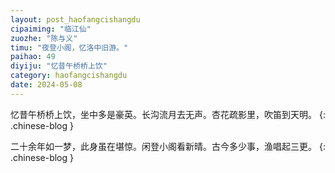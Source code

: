 ```yaml
---
layout: post_haofangcishangdu
cipaiming: "临江仙"
zuozhe: "陈与义"
timu: "夜登小阁，忆洛中旧游。"
paihao: 49
diyiju: "忆昔午桥桥上饮"
category: haofangcishangdu
date: 2024-05-08
---
```


忆昔午桥桥上饮，坐中多是豪英。长沟流月去无声。杏花疏影里，吹笛到天明。
{: .chinese-blog }

二十余年如一梦，此身虽在堪惊。闲登小阁看新晴。古今多少事，渔唱起三更。
{: .chinese-blog }
